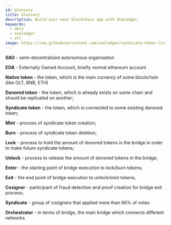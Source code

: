```yaml
---
id: glossary
title: Glossary
description: Build your next blockchain app with OneLedger.
keywords:
  - docs
  - oneledger
  - olt
image: https://raw.githubusercontent.com/oneledger/syndicate-token-list/master/logo.svg
---
```


**SAO** - semi-decentralized autonomous organisation

**EOA** - Externally Owned Account, briefly normal ethereum account

**Native token** - the token, which is the main currency of some blockchain (like OLT, BNB, ETH)

**Donored token** - the token, which is already exists on some chain and should be replicated on another;

**Syndicate token** - the token, which is connected to some existing donored token;

**Mint** - process of syndicate token creation;

**Burn** - process of syndicate token deletion;

**Lock** - process to hold the amount of donored tokens in the bridge in order to make future syndicate tokens;

**Unlock** - process to release the amount of donored tokens in the bridge;

**Enter** - the starting point of bridge execution to lock/burn tokens;

**Exit** - the end point of bridge execution to unlock/mint tokens;

**Cosigner** - participant of fraud detection and proof creation for bridge exit process;

**Syndicate** - group of cosigners that applied more than 66% of votes

**Orchestrator** - in terms of bridge, the main bridge which connects different networks
